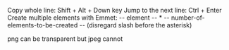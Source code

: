 Copy whole line: Shift + Alt + Down key
Jump to the next line: Ctrl + Enter
Create multiple elements with Emmet: -- element -- \* -- number-of-elements-to-be-created -- (disregard slash before the asterisk)

png can be transparent but jpeg cannot
